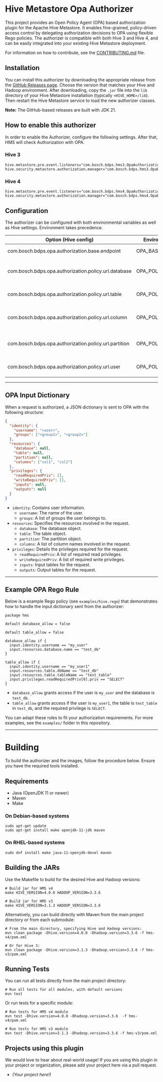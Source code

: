 # Hive Metastore Opa Authorizer

This project provides an Open Policy Agent (OPA) based authorization plugin for the Apache Hive Metastore. It enables fine-grained, policy-driven access control by delegating authorization decisions to OPA using flexible Rego policies. The authorizer is compatible with both Hive 3 and Hive 4, and can be easily integrated into your existing Hive Metastore deployment.

For information on how to contribute, see the [CONTRIBUTING.md](CONTRIBUTING.md) file.

## Installation
You can install this authorizer by downloading the appropriate release from the [GitHub Releases page](https://github.com/boschglobal/hive-metastore-opa-authorizer/releases). Choose the version that matches your Hive and Hadoop environment. After downloading, copy the `.jar` file into the `lib` directory of your Hive Metastore installation (typically `<HIVE_HOME>/lib`). Then restart the Hive Metastore service to load the new authorizer classes.

**Note:** The GitHub-based releases are built with JDK 21.

## How to enable this authorizer
In order to enable the Authorizer, configure the following settings. After that, HMS will check Authorization with OPA.

### Hive 3
```properties
hive.metastore.pre.event.listeners="com.bosch.bdps.hms3.OpaAuthorizationPreEventListener"
hive.security.metastore.authorization.manager="com.bosch.bdps.hms3.OpaBasedAuthorizationProvider"
```
### Hive 4
```properties
hive.metastore.pre.event.listeners="com.bosch.bdps.hms4.OpaAuthorizationPreEventListener"
hive.security.metastore.authorization.manager="com.bosch.bdps.hms4.OpaBasedAuthorizationProvider"
```

## Configuration
The authorizer can be configured with both environmental variables as well as Hive settings. Environment takes precedence.

| Option (Hive config) | Environmental Variable | Description | Default | Required |
| -------------------- | ---------------------- | ----------- | ------- | -------- |
| com.bosch.bdps.opa.authorization.base.endpoint | OPA_BASE_ENDPOINT | Endpoint for OPA | n/a | YES |
| com.bosch.bdps.opa.authorization.policy.url.database | OPA_POLICY_URL_DATABASE | Policy to check database authorization. | hms/database_allow | NO |
| com.bosch.bdps.opa.authorization.policy.url.table | OPA_POLICY_URL_TABLE | Policy to check table authorization. | hms/table_allow | NO |
| com.bosch.bdps.opa.authorization.policy.url.column | OPA_POLICY_URL_COLUMN | Policy to check column authorization. | hms/column_allow | NO |
| com.bosch.bdps.opa.authorization.policy.url.partition | OPA_POLICY_URL_PARTITION | Policy to check partition authorization. | hms/partition_allow | NO |
| com.bosch.bdps.opa.authorization.policy.url.user | OPA_POLICY_URL_USER | Policy to check user authorization. | hms/user_allow | NO |

---

## OPA Input Dictionary
When a request is authorized, a JSON dictionary is sent to OPA with the following structure:

```json
{
  "identity": {
    "username": "<user>",
    "groups": ["<group1>", "<group2>"]
  },
  "resources": {
    "database": null,
    "table": null,
    "partition": null,
    "columns": ["col1", "col2"]
  },
  "privileges": {
    "readRequiredPriv": [],
    "writeRequiredPriv": [],
    "inputs": null,
    "outputs": null
  }
}
```
- `identity`: Contains user information.
  - `username`: The name of the user.
  - `groups`: A list of groups the user belongs to.
- `resources`: Specifies the resources involved in the request.
  - `database`: The database object.
  - `table`: The table object.
  - `partition`: The partition object.
  - `columns`: A list of column names involved in the request.
- `privileges`: Details the privileges required for the request.
  - `readRequiredPriv`: A list of required read privileges.
  - `writeRequiredPriv`: A list of required write privileges.
  - `inputs`: Input tables for the request.
  - `outputs`: Output tables for the request.

---

## Example OPA Rego Rule
Below is a example Rego policy (see `examples/hive.rego`) that demonstrates how to handle the input dictionary sent from the authorizer:

```rego
package hms

default database_allow = false

default table_allow = false

database_allow if {
  input.identity.username == "my_user"
  input.resources.database.name == "test_db"
}

table_allow if {
  input.identity.username == "my_user1"
  input.resources.table.dbName == "test_db"
  input.resources.table.tableName == "test_table"
  input.privileges.readRequiredPriv[0].priv == "SELECT"
}
```

- `database_allow` grants access if the user is `my_user` and the database is `test_db`.
- `table_allow` grants access if the user is `my_user1`, the table is `test_table` in `test_db`, and the required privilege is `SELECT`.

You can adapt these rules to fit your authorization requirements. For more examples, see the `examples/` folder in this repository.

---

# Building
To build the authorizer and the images, follow the procedure below. Ensure you have the required tools installed.

## Requirements
- Java (OpenJDK 11 or newer)
- Maven
- Make

### On Debian-based systems
```shell
sudo apt-get update
sudo apt-get install make openjdk-11-jdk maven
```

### On RHEL-based systems
```shell
sudo dnf install make java-11-openjdk-devel maven
```

## Building the JARs
Use the Makefile to build for the desired Hive and Hadoop versions:
```shell
# Build jar for HMS v4
make HIVE_VERSION=4.0.0 HADOOP_VERSION=3.3.6

# Build jar for HMS v3
make HIVE_VERSION=3.1.3 HADOOP_VERSION=3.3.6
```

Alternatively, you can build directly with Maven from the main project directory or from each submodule:
```shell
# From the main directory, specifying Hive and Hadoop versions:
mvn clean package -Dhive.version=4.0.0 -Dhadoop.version=3.3.6 -f hms-v4/pom.xml

# Or for Hive 3:
mvn clean package -Dhive.version=3.1.3 -Dhadoop.version=3.3.6 -f hms-v3/pom.xml
```

## Running Tests
You can run all tests directly from the main project directory:
```shell
# Run all tests for all modules, with default versions
mvn test
```

Or run tests for a specific module:
```shell
# Run tests for HMS v4 module
mvn test -Dhive.version=4.0.0 -Dhadoop.version=3.3.6  -f hms-v4/pom.xml 

# Run tests for HMS v3 module
mvn test -Dhive.version=3.1.3 -Dhadoop.version=3.3.6 -f hms-v3/pom.xml
```

## Projects using this plugin

We would love to hear about real-world usage! If you are using this plugin in your project or organization, please add your project here via a pull request.

- *(Your project here!)*
